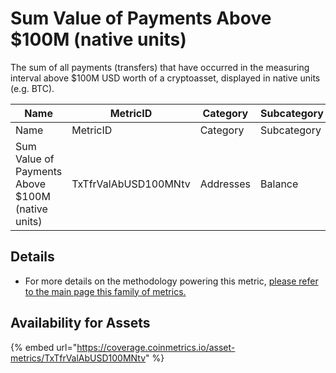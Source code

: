 # Sum Value of Payments Above $100M (native units)

The sum of all payments (transfers) that have occurred in the measuring interval above $100M USD worth of a cryptoasset, displayed in native units (e.g. BTC).&#x20;

<table data-header-hidden><thead><tr><th width="278">Name</th><th>MetricID</th><th>Category</th><th>Subcategory</th><th>Type</th><th>Unit</th><th>Interval</th></tr></thead><tbody><tr><td>Name</td><td>MetricID</td><td>Category</td><td>Subcategory</td><td>Type</td><td>Unit</td><td>Interval</td></tr><tr><td>Sum Value of Payments Above $100M (native units)</td><td>TxTfrValAbUSD100MNtv</td><td>Addresses</td><td>Balance</td><td>Sum</td><td>Ntv</td><td>1 day</td></tr></tbody></table>

## Details

* For more details on the methodology powering this metric, [please refer to the main page this family of metrics.](./)

## Availability for Assets

{% embed url="https://coverage.coinmetrics.io/asset-metrics/TxTfrValAbUSD100MNtv" %}
